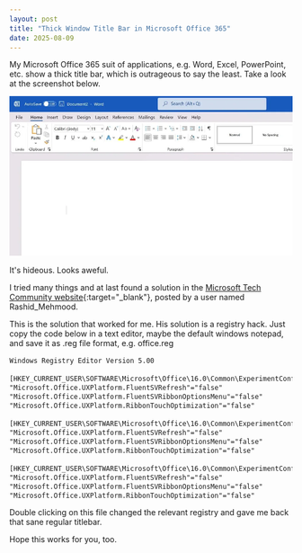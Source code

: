 ```yaml
---
layout: post
title: "Thick Window Title Bar in Microsoft Office 365"
date: 2025-08-09
---
```


My Microsoft Office 365 suit of applications, e.g. Word, Excel, PowerPoint, etc. show a thick title bar, which is outrageous to say the least. Take a look at the screenshot below.

![Thick Window Title Bar in Microsoft Office 365](/assets/images/2025-08-09-thick-titlebar-office-applications/microsoft-office-thick-title-bar.webp 'Thick Window Title Bar in Microsoft Office 365')

It's hideous. Looks aweful. 

I tried many things and at last found a solution in the [Microsoft Tech Community website](https://techcommunity.microsoft.com/discussions/microsoft-365/thick-window-title-bar-in-office-365-applications/2980542/replies/4158320){:target="_blank"}, posted by a user named Rashid_Mehmood. 

This is the solution that worked for me. His solution is a registry hack. Just copy the code below in a text editor, maybe the default windows notepad, and save it as .reg file format, e.g. office.reg

```
Windows Registry Editor Version 5.00

[HKEY_CURRENT_USER\SOFTWARE\Microsoft\Office\16.0\Common\ExperimentConfigs\ExternalFeatureOverrides\powerpoint]
"Microsoft.Office.UXPlatform.FluentSVRefresh"="false"
"Microsoft.Office.UXPlatform.FluentSVRibbonOptionsMenu"="false"
"Microsoft.Office.UXPlatform.RibbonTouchOptimization"="false"

[HKEY_CURRENT_USER\SOFTWARE\Microsoft\Office\16.0\Common\ExperimentConfigs\ExternalFeatureOverrides\excel]
"Microsoft.Office.UXPlatform.FluentSVRefresh"="false"
"Microsoft.Office.UXPlatform.FluentSVRibbonOptionsMenu"="false"
"Microsoft.Office.UXPlatform.RibbonTouchOptimization"="false"

[HKEY_CURRENT_USER\SOFTWARE\Microsoft\Office\16.0\Common\ExperimentConfigs\ExternalFeatureOverrides\word]
"Microsoft.Office.UXPlatform.FluentSVRefresh"="false"
"Microsoft.Office.UXPlatform.FluentSVRibbonOptionsMenu"="false"
"Microsoft.Office.UXPlatform.RibbonTouchOptimization"="false"
```  

Double clicking on this file changed the relevant registry and gave me back that sane regular titlebar.

Hope this works for you, too.